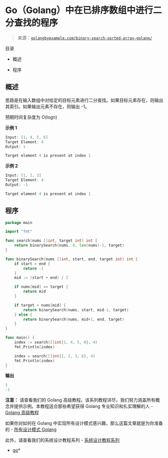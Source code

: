 <!--yml

分类：未分类

日期：2024-10-13 06:50:14

-->

# Go（Golang）中在已排序数组中进行二分查找的程序

> 来源：[`golangbyexample.com/binary-search-sorted-array-golang/`](https://golangbyexample.com/binary-search-sorted-array-golang/)

目录

+   概述

+   程序

## **概述**

思路是在输入数组中对给定的目标元素进行二分查找。如果目标元素存在，则输出其索引。如果输出元素不存在，则输出 -1。

预期时间复杂度为 O(logn)

**示例 1**

```go
Input: [1, 4, 5, 6]
Target Element: 4
Output: 1

Target element 4 is present at index 1
```

**示例 2**

```go
Input: [1, 2, 3]
Target Element: 4
Output: -1

Target element 4 is present at index 1
```

## **程序**

```go
package main

import "fmt"

func search(nums []int, target int) int {
	return binarySearch(nums, 0, len(nums)-1, target)
}

func binarySearch(nums []int, start, end, target int) int {
	if start > end {
		return -1
	}
	mid := (start + end) / 2

	if nums[mid] == target {
		return mid
	}

	if target < nums[mid] {
		return binarySearch(nums, start, mid-1, target)
	} else {
		return binarySearch(nums, mid+1, end, target)
	}
}

func main() {
	index := search([]int{1, 4, 5, 6}, 4)
	fmt.Println(index)

	index = search([]int{1, 2, 3, 6}, 4)
	fmt.Println(index)
}
```

**输出**

```go
1
-1
```

**注意：** 请查看我们的 Golang 高级教程。该系列教程详尽，我们努力涵盖所有概念并提供示例。本教程适合那些希望获得 Golang 专业知识和扎实理解的人 - [Golang 高级教程](https://golangbyexample.com/golang-comprehensive-tutorial/)

如果你对如何在 Golang 中实现所有设计模式感兴趣，那么这篇文章就是为你准备的 - [所有设计模式 Golang](https://golangbyexample.com/all-design-patterns-golang/)

此外，请查看我们的系统设计教程系列 - [系统设计教程系列](https://techbyexample.com/system-design-questions/)

+   [go](https://golangbyexample.com/tag/go/)*
